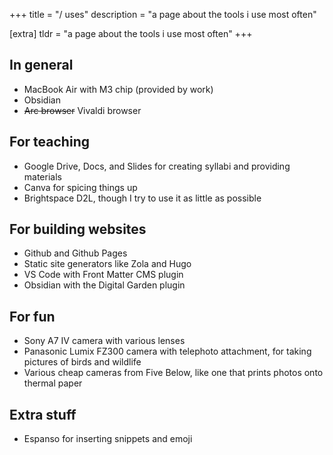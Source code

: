 +++
title = "/ uses"
description = "a page about the tools i use most often"

[extra]
tldr = "a page about the tools i use most often"
+++

## In general

- MacBook Air with M3 chip (provided by work)
- Obsidian
- <del>Arc browser</del> Vivaldi browser


## For teaching

- Google Drive, Docs, and Slides for creating syllabi and providing materials
- Canva for spicing things up
- Brightspace D2L, though I try to use it as little as possible

## For building websites

- Github and Github Pages
- Static site generators like Zola and Hugo
- VS Code with Front Matter CMS plugin
- Obsidian with the Digital Garden plugin

## For fun

- Sony A7 IV camera with various lenses
- Panasonic Lumix FZ300 camera with telephoto attachment, for taking pictures of birds and wildlife
- Various cheap cameras from Five Below, like one that prints photos onto thermal paper

## Extra stuff

- Espanso for inserting snippets and emoji
